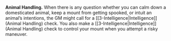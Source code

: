 **Animal Handling.** When there is any question whether you can calm down a domesticated animal, keep a mount from getting spooked, or intuit an animal’s intentions, the GM might call for a [[3-Intelligence|Intelligence]] (Animal Handling) check. You also make a [[3-Intelligence|Intelligence]] (Animal Handling) check to control your mount when you attempt a risky maneuver.